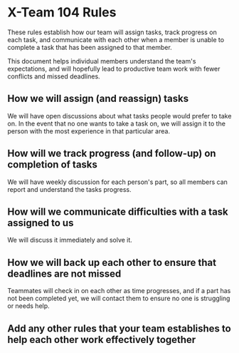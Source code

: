 # X-Team 104 Rules

These rules establish how our team will assign tasks,
track progress on each task, and communicate with each other 
when a member is unable to complete a task that has been assigned to that member.

This document helps individual members understand the team's expectations,
and will hopefully lead to productive team work with fewer conflicts
and missed deadlines.

## How we will assign (and reassign) tasks

We will have open discussions about what tasks people would prefer to take on. In the event that no one wants to take a task on, we will assign it to the person with the most experience in that particular area.

## How will we track progress (and follow-up) on completion of tasks

We will have weekly discussion for each person's part, so all members can report and understand the tasks progress.

## How will we communicate difficulties with a task assigned to us
We will discuss it immediately and solve it. 


## How we will back up each other to ensure that deadlines are not missed
Teammates will check in on each other as time progresses, and if a part has not been completed yet, we will contact them to ensure no one is struggling or needs help. 


## Add any other rules that your team establishes to help each other work effectively together



